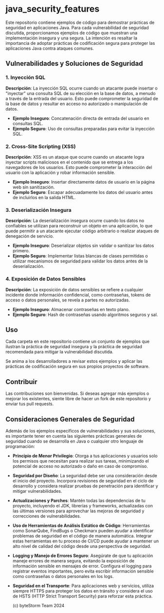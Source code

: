 # java_security_features


Este repositorio contiene ejemplos de código para demostrar prácticas de seguridad en aplicaciones Java. Para cada vulnerabilidad de seguridad discutida, proporcionamos ejemplos de código que muestran una implementación insegura y una segura. La intención es resaltar la importancia de adoptar prácticas de codificación segura para proteger las aplicaciones Java contra ataques comunes.

## Vulnerabilidades y Soluciones de Seguridad

### 1. Inyección SQL

**Descripción**: La inyección SQL ocurre cuando un atacante puede insertar o "inyectar" una consulta SQL de su elección en la base de datos, a menudo a través de la entrada del usuario. Esto puede comprometer la seguridad de la base de datos y resultar en acceso no autorizado o manipulación de datos.

- **Ejemplo Inseguro**: Concatenación directa de entrada del usuario en consultas SQL.
- **Ejemplo Seguro**: Uso de consultas preparadas para evitar la inyección SQL.

### 2. Cross-Site Scripting (XSS)

**Descripción**: XSS es un ataque que ocurre cuando un atacante logra inyectar scripts maliciosos en el contenido que se entrega a los navegadores de los usuarios. Esto puede comprometer la interacción del usuario con la aplicación y robar información sensible.

- **Ejemplo Inseguro**: Insertar directamente datos de usuario en la página web sin sanitización.
- **Ejemplo Seguro**: Escapar adecuadamente los datos del usuario antes de incluirlos en la salida HTML.

### 3. Deserialización Insegura

**Descripción**: La deserialización insegura ocurre cuando los datos no confiables se utilizan para reconstruir un objeto en una aplicación, lo que puede permitir a un atacante ejecutar código arbitrario o realizar ataques de denegación de servicio.

- **Ejemplo Inseguro**: Deserializar objetos sin validar o sanitizar los datos primero.
- **Ejemplo Seguro**: Implementar listas blancas de clases permitidas o utilizar mecanismos de seguridad para validar los datos antes de la deserialización.

### 4. Exposición de Datos Sensibles

**Descripción**: La exposición de datos sensibles se refiere a cualquier incidente donde información confidencial, como contraseñas, tokens de acceso o datos personales, se revela a partes no autorizadas.

- **Ejemplo Inseguro**: Almacenar contraseñas en texto plano.
- **Ejemplo Seguro**: Hash de contraseñas usando algoritmos seguros y sal.


## Uso

Cada carpeta en este repositorio contiene un conjunto de ejemplos que ilustran la práctica de seguridad insegura y la práctica de seguridad recomendada para mitigar la vulnerabilidad discutida.

Se anima a los desarrolladores a revisar estos ejemplos y aplicar las prácticas de codificación segura en sus propios proyectos de software.

## Contribuir

Las contribuciones son bienvenidas. Si deseas agregar más ejemplos o mejorar los existentes, siente libre de hacer un fork de este repositorio y enviar tus pull requests.

## Consideraciones Generales de Seguridad

Además de los ejemplos específicos de vulnerabilidades y sus soluciones, es importante tener en cuenta las siguientes prácticas generales de seguridad cuando se desarrolla en Java o cualquier otro lenguaje de programación:

- **Principio de Menor Privilegio**: Otorga a tus aplicaciones y usuarios solo los permisos que necesitan para realizar sus tareas, minimizando el potencial de acceso no autorizado o daño en caso de compromiso.

- **Seguridad por Diseño**: La seguridad debe ser una consideración desde el inicio del proyecto. Incorpora revisiones de seguridad en el ciclo de desarrollo y considera realizar pruebas de penetración para identificar y mitigar vulnerabilidades.

- **Actualizaciones y Parches**: Mantén todas las dependencias de tu proyecto, incluyendo el JDK, librerías y frameworks, actualizadas con las últimas versiones para aprovechar las mejoras de seguridad y correcciones de vulnerabilidades.

- **Uso de Herramientas de Análisis Estático de Código**: Herramientas como SonarQube, FindBugs o Checkmarx pueden ayudar a identificar problemas de seguridad en el código de manera automática. Integrar estas herramientas en tu proceso de CI/CD puede ayudar a mantener un alto nivel de calidad del código desde una perspectiva de seguridad.

- **Logging y Manejo de Errores Seguro**: Asegúrate de que tu aplicación maneje errores de manera segura, evitando la exposición de información sensible en mensajes de error. Configura el logging para registrar eventos importantes, pero evita escribir información sensible como contraseñas o datos personales en los logs.

- **Seguridad en el Transporte**: Para aplicaciones web y servicios, utiliza siempre HTTPS para proteger los datos en tránsito y considera el uso de HSTS (HTTP Strict Transport Security) para reforzar esta práctica.

  (c) byteStorm Team 2024
